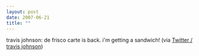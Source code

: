 ```yaml
---
layout: post
date: 2007-06-21
title: ""
---
```

travis johnson: de frisco carte is back. i'm getting a sandwich! (via <a href="http://twitter.com/travisj/statuses/115062162">Twitter / travis johnson</a>)